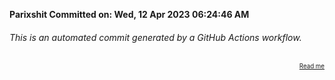**Parixshit Committed on: Wed, 12 Apr 2023 06:24:46 AM** <!-- 1cd91e5c-82f5-406d-80ad-689beefb2c1a -->

###### This is an automated commit generated by a GitHub Actions workflow.

<div align="right"><sub><sup><a href="https://github.com/Parixshit/AutoCommit.git">Read me</a></sup></sub></div>
